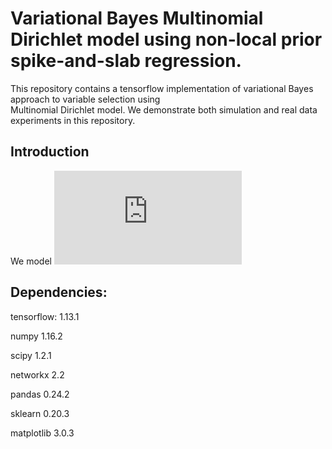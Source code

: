 # Variational Bayes Multinomial Dirichlet model using non-local prior spike-and-slab regression.
This repository contains a tensorflow implementation of variational Bayes approach to variable selection using  
Multinomial Dirichlet model. We demonstrate both simulation and real data experiments in this repository. 

## Introduction 
We model ![equation](https://latex.codecogs.com/gif.latex?%24%5Cmathbf%7By%7D_%7Bi%7D%20%3D%20%28y_%7Bi1%7D%2C%20%5Cdots%2C%20y_%7BiJ%7D%29%24)


## Dependencies:

tensorflow: 1.13.1

numpy  1.16.2

scipy 1.2.1

networkx 2.2

pandas 0.24.2

sklearn 0.20.3

matplotlib 3.0.3


